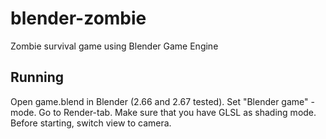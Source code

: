 blender-zombie
==============

Zombie survival game using Blender Game Engine

Running
-------

Open game.blend in Blender (2.66 and 2.67 tested). Set "Blender game"
-mode. Go to Render-tab. Make sure that you have GLSL as shading
mode. Before starting, switch view to camera.
